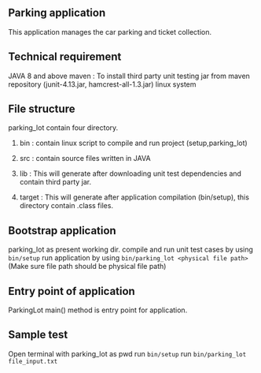 ## Parking application

This application manages the car parking and ticket collection.

## Technical requirement
JAVA 8 and above
maven : To install third party unit testing jar from maven repository (junit-4.13.jar, hamcrest-all-1.3.jar)
linux system

## File structure
parking_lot contain four directory.
1) bin : contain linux script to compile and run project (setup,parking_lot)
2) src : contain source files written in JAVA

3) lib : This will generate after downloading unit test dependencies and contain third party jar.

4) target : This will generate after application compilation (bin/setup), this directory contain .class files.

## Bootstrap application
parking_lot as present working dir.
compile and run unit test cases by using `bin/setup`
run application by using `bin/parking_lot <physical file path>` (Make sure file path should be physical file path)

## Entry point of application
ParkingLot main() method is entry point for application.

## Sample test
Open terminal with parking_lot as pwd
run `bin/setup`
run `bin/parking_lot file_input.txt`
